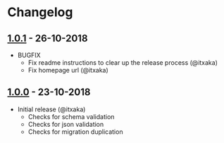 # Changelog

## [1.0.1](https://github.com/crowbar/crowbar-validate-databags/releases/tag/v1.0.1) - 26-10-2018 

* BUGFIX
  * Fix readme instructions to clear up the release process (@itxaka)
  * Fix homepage url (@itxaka)

## [1.0.0](https://github.com/crowbar/crowbar-validate-databags/releases/tag/v1.0.0) - 23-10-2018

* Initial release (@itxaka)
  * Checks for schema validation
  * Checks for json validation
  * Checks for migration duplication
